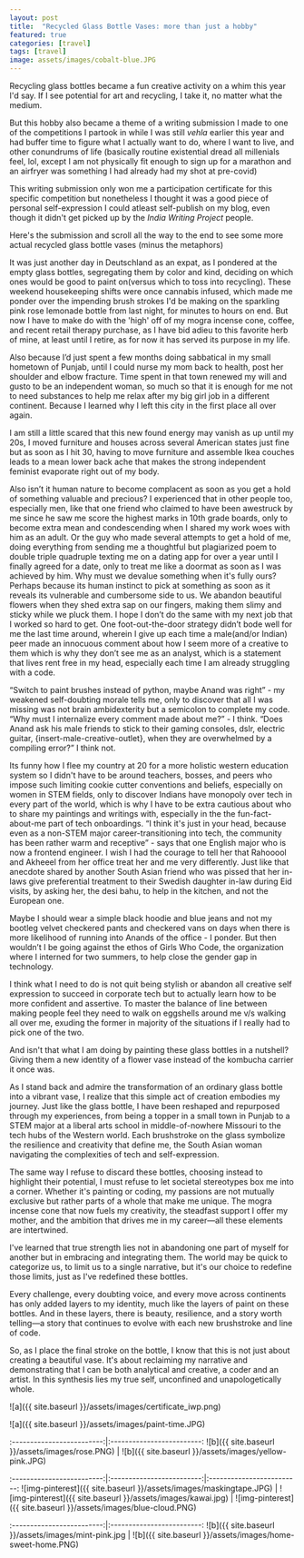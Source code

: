 ```yaml
---
layout: post
title:  "Recycled Glass Bottle Vases: more than just a hobby"
featured: true
categories: [travel]
tags: [travel]
image: assets/images/cobalt-blue.JPG
---
```


Recycling glass bottles became a fun creative activity on a whim this year I'd say. If I see  potential for art and recycling, I take it, no matter what the medium. 

But this hobby also became a theme of a writing submission I made to one of the competitions I partook in while I was still _vehla_ earlier this year and had buffer time to figure what I actually want to do, where I want to live, and other conundrums of life (basically routine existential dread all millenials feel, lol, except I am not physically fit enough to sign up for a marathon and an airfryer was something I had already had my shot at pre-covid)

This writing submission only won me a participation certificate for this specific competition but nonetheless I thought it was a good piece of personal self-expression I could atleast self-publish on my blog, even though it didn't get picked up by the _India Writing Project_ people.

Here's the submission and scroll all the way to the end to see some more actual recycled glass bottle vases (minus the metaphors)

It was just another day in Deutschland as an expat, as I pondered at the empty glass bottles, segregating them by color and kind, deciding on which ones would be good to paint on(versus which to toss into recycling). These weekend housekeeping shifts were once cannabis infused, which made me ponder over the impending brush strokes I'd be making on the sparkling pink rose lemonade bottle from last night, for minutes to hours on end. But now I have to make do with the 'high' off of my mogra incense cone, coffee, and recent retail therapy purchase, as I have bid adieu to this favorite herb of mine, at least until I retire, as for now it has served its purpose in my life. 

Also because I’d just spent a few months doing sabbatical in my small hometown of Punjab, until I could nurse my mom back to health, post her shoulder and elbow fracture. Time spent in that town renewed my will and gusto to be an independent woman, so much so that it is enough for me not to need substances to help me relax after my big girl job in a different continent. Because I learned why I left this city in the first place all over again. 

I am still a little scared that this new found energy may vanish as up until my 20s, I moved furniture and houses across several American states just fine but as soon as I hit 30, having to move furniture and assemble Ikea couches leads to a mean lower back ache that makes the strong independent feminist evaporate right out of my body. 

Also isn’t it human nature to become complacent as soon as you get a hold of something valuable and precious? I experienced that in other people too, especially men, like that one friend who claimed to have been awestruck by me since he saw me score the highest marks in 10th grade boards, only to become extra mean and condescending when I shared my work woes with him as an adult. Or the guy who made several attempts to get a hold of me, doing everything from sending me a thoughtful but plagiarized poem to double triple quadruple texting me on a dating app for over a year until I finally agreed for a date, only to treat me like a doormat as soon as I was achieved by him. Why must we devalue something when it's fully ours? Perhaps because its human instinct to pick at something as soon as it reveals its vulnerable and cumbersome side to us. We abandon beautiful flowers when they shed extra sap on our fingers, making them slimy and sticky while we pluck them. I hope I don’t do the same with my next job that I worked so hard to get. One foot-out-the-door strategy didn’t bode well for me the last time around, wherein I give up each time a male(and/or Indian) peer made an innocuous comment about how I seem more of a creative to them which is why they don’t see me as an analyst, which is a statement that lives rent free in my head, especially each time I am already struggling with a code. 

“Switch to paint brushes instead of python, maybe Anand was right” - my weakened self-doubting morale tells me, only to discover that all I was missing was not brain ambidexterity but a semicolon to complete my code. “Why must I internalize every comment made about me?” - I think. “Does Anand ask his male friends to stick to their gaming consoles, dslr, electric guitar, {insert-male-creative-outlet}, when they are overwhelmed by a compiling error?” I think not. 

Its funny how I flee my country at 20 for a more holistic western education system so I didn't have to be around teachers, bosses, and peers who impose such limiting cookie cutter conventions and beliefs, especially on women in STEM fields, only to discover Indians have monopoly over tech in every part of the world, which is why I have to be extra cautious about who to share my paintings and writings with, especially in the the fun-fact-about-me part of tech onboardings. “I think it's just in your head, because even as a non-STEM major career-transitioning into tech, the community has been rather warm and receptive” - says that one English major who is now a frontend engineer. I wish I had the courage to tell her that Rahooool and Akheeel from her office treat her and me very differently. Just like that anecdote shared by another South Asian friend who was pissed that her in-laws give preferential treatment to their Swedish daughter in-law during Eid visits, by asking her, the desi bahu, to help in the kitchen, and not the European one.   

Maybe I should wear a simple black hoodie and blue jeans and not my bootleg velvet checkered pants and checkered vans on days when there is more likelihood of running into Anands of the office - I ponder. But then wouldn’t I be going against the ethos of Girls Who Code, the organization where I interned for two summers, to help close the gender gap in technology. 

I think what I need to do is not quit being stylish or abandon all creative self expression to succeed in corporate tech but to actually learn how to be more confident and assertive. To master the balance of line between making people feel they need to walk on eggshells around me v/s walking all over me, exuding the former in majority of the situations if I really had to pick one of the two.

 And isn't that what I am doing by painting these glass bottles in a nutshell? Giving them a new identity of a flower vase instead of the kombucha carrier it once was.

As I stand back and admire the transformation of an ordinary glass bottle into a vibrant vase, I realize that this simple act of creation embodies my journey. Just like the glass bottle, I have been reshaped and repurposed through my experiences, from being a topper in a small town in Punjab to a STEM major at a liberal arts school in middle-of-nowhere Missouri to the tech hubs of the Western world. Each brushstroke on the glass symbolize the resilience and creativity that define me, the South Asian woman navigating the complexities of tech and self-expression.

The same way I refuse to discard these bottles, choosing instead to highlight their potential, I must refuse to let societal stereotypes box me into a corner. Whether it's painting or coding, my passions are not mutually exclusive but rather parts of a whole that make me unique. The mogra incense cone that now fuels my creativity, the steadfast support I offer my mother, and the ambition that drives me in my career—all these elements are intertwined.

I've learned that true strength lies not in abandoning one part of myself for another but in embracing and integrating them. The world may be quick to categorize us, to limit us to a single narrative, but it's our choice to redefine those limits, just as I've redefined these bottles. 

Every challenge, every doubting voice, and every move across continents has only added layers to my identity, much like the layers of paint on these bottles. And in these layers, there is beauty, resilience, and a story worth telling—a story that continues to evolve with each new brushstroke and line of code.

So, as I place the final stroke on the bottle, I know that this is not just about creating a beautiful vase. It's about reclaiming my narrative and demonstrating that I can be both analytical and creative, a coder and an artist. In this synthesis lies my true self, unconfined and unapologetically whole.

![a]({{ site.baseurl }}/assets/images/certificate_iwp.png)





![a]({{ site.baseurl }}/assets/images/paint-time.JPG) 



:-------------------------:|:-------------------------:
![b]({{ site.baseurl }}/assets/images/rose.PNG) |  ![b]({{ site.baseurl }}/assets/images/yellow-pink.JPG)

:-------------------------:|:-------------------------:|:-------------------------:
![img-pinterest]({{ site.baseurl }}/assets/images/maskingtape.JPG)  |  ![img-pinterest]({{ site.baseurl }}/assets/images/kawai.jpg) |  ![img-pinterest]({{ site.baseurl }}/assets/images/blue-cloud.PNG)

:-------------------------:|:-------------------------:
![b]({{ site.baseurl }}/assets/images/mint-pink.jpg |  ![b]({{ site.baseurl }}/assets/images/home-sweet-home.PNG)


